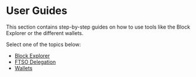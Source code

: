 # User Guides

This section contains step-by-step guides on how to use tools like the Block Explorer or the different wallets.

Select one of the topics below:

* [Block Explorer](./block-explorer.md)
* [FTSO Delegation](./delegation/index.md)
* [Wallets](./wallets/index.md)
